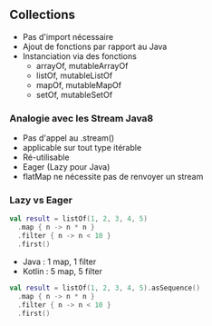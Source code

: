 ## Collections

* Pas d'import nécessaire
* Ajout de fonctions par rapport au Java
* Instanciation via des fonctions
    * arrayOf, mutableArrayOf
    * listOf, mutableListOf
    * mapOf, mutableMapOf
    * setOf, mutableSetOf


### Analogie avec les Stream Java8

* Pas d'appel au .stream()
* applicable sur tout type itérable <!-- .element: class="fragment" -->
* Ré-utilisable <!-- .element: class="fragment" -->
* Eager (Lazy pour Java)  <!-- .element: class="fragment" -->
* flatMap ne nécessite pas de renvoyer un stream <!-- .element: class="fragment" -->


### Lazy vs Eager

```kotlin
val result = listOf(1, 2, 3, 4, 5) 
  .map { n -> n * n } 
  .filter { n -> n < 10 } 
  .first()
```

* Java : 1 map, 1 filter <!-- .element: class="fragment" style="color: #238500"-->
* Kotlin : 5 map, 5 filter <!-- .element: class="fragment" style="color: #238500"-->

```kotlin
val result = listOf(1, 2, 3, 4, 5).asSequence()
  .map { n -> n * n } 
  .filter { n -> n < 10 } 
  .first()
```
<!-- .element: class="fragment" -->
